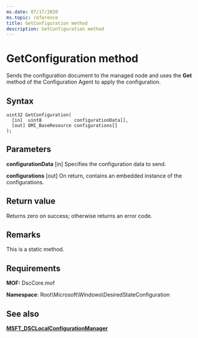 ```yaml
---
ms.date: 07/17/2020
ms.topic: reference
title: GetConfiguration method
description: GetConfiguration method
---
```

# GetConfiguration method

Sends the configuration document to the managed node and uses the **Get** method of the
Configuration Agent to apply the configuration.

## Syntax

```mof
uint32 GetConfiguration(
  [in]  uint8            configurationData[],
  [out] OMI_BaseResource configurations[]
);
```

## Parameters

**configurationData** \[in\]
Specifies the configuration data to send.

**configurations** \[out\]
On return, contains an embedded instance of the configurations.

## Return value

Returns zero on success; otherwise returns an error code.

## Remarks

This is a static method.

## Requirements

**MOF:** DscCore.mof

**Namespace**: Root\Microsoft\Windows\DesiredStateConfiguration

## See also

[**MSFT_DSCLocalConfigurationManager**](msft-dsclocalconfigurationmanager.md)
